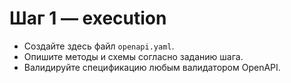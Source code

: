 # Шаг 1 — execution
- Создайте здесь файл `openapi.yaml`.
- Опишите методы и схемы согласно заданию шага.
- Валидируйте спецификацию любым валидатором OpenAPI.
